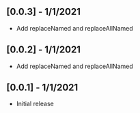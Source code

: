 ## [0.0.3] - 1/1/2021

* Add replaceNamed and replaceAllNamed

## [0.0.2] - 1/1/2021

* Add replaceNamed and replaceAllNamed

## [0.0.1] - 1/1/2021

* Initial release
